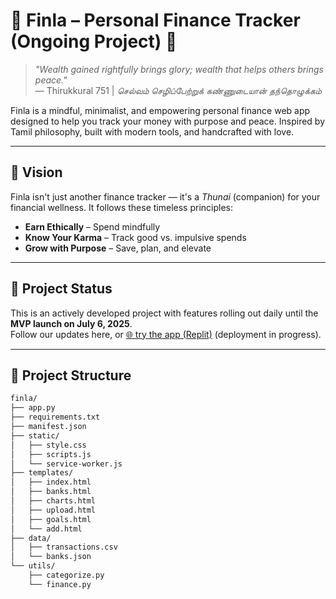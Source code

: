 # 🌾 Finla – Personal Finance Tracker (Ongoing Project) 🚧

> _"Wealth gained rightfully brings glory; wealth that helps others brings peace."_  
> — Thirukkural 751 | _செல்வம் செழிப்பேற்றுக் கண்ணுடையான் தந்தொழுக்கம்_

Finla is a mindful, minimalist, and empowering personal finance web app designed to help you track your money with purpose and peace. Inspired by Tamil philosophy, built with modern tools, and handcrafted with love.

---

## 🔮 Vision

Finla isn't just another finance tracker — it's a _Thunai_ (companion) for your financial wellness. It follows these timeless principles:

- **Earn Ethically** – Spend mindfully  
- **Know Your Karma** – Track good vs. impulsive spends  
- **Grow with Purpose** – Save, plan, and elevate

---

## 🚧 Project Status

This is an actively developed project with features rolling out daily until the **MVP launch on July 6, 2025**.  
Follow our updates here, or [🌐 try the app (Replit)](https://finla.replit.app) (deployment in progress).

---

## 📁 Project Structure

```bash
finla/
├── app.py
├── requirements.txt
├── manifest.json
├── static/
│   ├── style.css
│   ├── scripts.js
│   └── service-worker.js
├── templates/
│   ├── index.html
│   ├── banks.html
│   ├── charts.html
│   ├── upload.html
│   ├── goals.html
│   └── add.html
├── data/
│   ├── transactions.csv
│   └── banks.json
└── utils/
    ├── categorize.py
    └── finance.py

